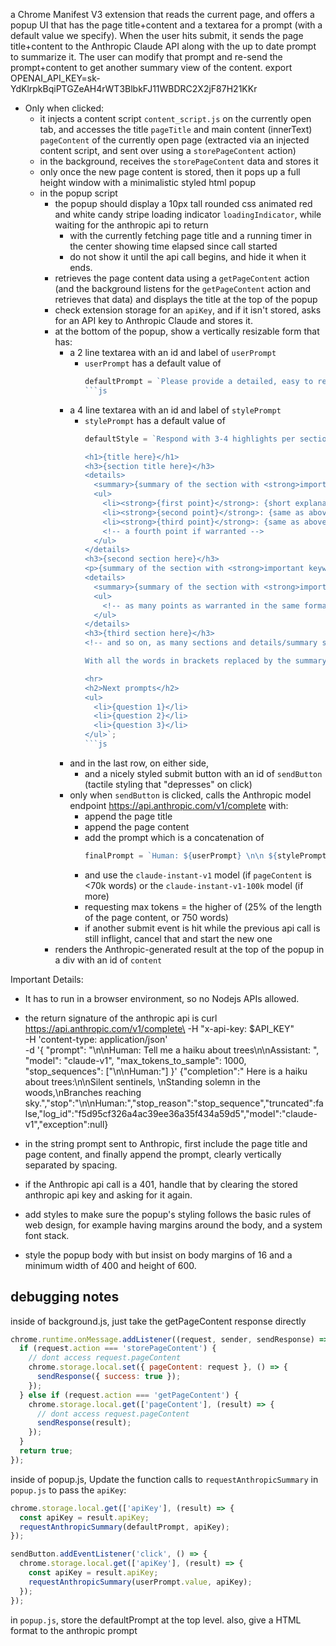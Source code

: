 a Chrome Manifest V3 extension that reads the current page, and offers a popup UI that has the page title+content and a textarea for a prompt (with a default value we specify). When the user hits submit, it sends the page title+content to the Anthropic Claude API along with the up to date prompt to summarize it. The user can modify that prompt and re-send the prompt+content to get another summary view of the content.
export OPENAI_API_KEY=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

- Only when clicked:
  - it injects a content script `content_script.js` on the currently open tab, and accesses the title `pageTitle` and main content (innerText) `pageContent` of the currently open page 
  (extracted via an injected content script, and sent over using a `storePageContent` action) 
  - in the background, receives the `storePageContent` data and stores it
  - only once the new page content is stored, then it pops up a full height window with a minimalistic styled html popup
  - in the popup script
    - the popup should display a 10px tall rounded css animated red and white candy stripe loading indicator `loadingIndicator`, while waiting for the anthropic api to return
      - with the currently fetching page title and a running timer in the center showing time elapsed since call started
      - do not show it until the api call begins, and hide it when it ends.
    - retrieves the page content data using a `getPageContent` action (and the background listens for the `getPageContent` action and retrieves that data) and displays the title at the top of the popup
    - check extension storage for an `apiKey`, and if it isn't stored, asks for an API key to Anthropic Claude and stores it.
    - at the bottom of the popup, show a vertically resizable form that has:
      - a 2 line textarea with an id and label of `userPrompt`
        - `userPrompt` has a default value of
            ```js
            defaultPrompt = `Please provide a detailed, easy to read HTML summary of the given content`;
            ```js
      - a 4 line textarea with an id and label of `stylePrompt`
        - `stylePrompt` has a default value of
            ```js
            defaultStyle = `Respond with 3-4 highlights per section with important keywords, people, numbers, and facts bolded in this HTML format:
            
            <h1>{title here}</h1>
            <h3>{section title here}</h3>
            <details>
              <summary>{summary of the section with <strong>important keywords, people, numbers, and facts bolded</strong> and key quotes repeated}</summary>
              <ul>
                <li><strong>{first point}</strong>: {short explanation with <strong>important keywords, people, numbers, and facts bolded</strong>}</li>
                <li><strong>{second point}</strong>: {same as above}</li>
                <li><strong>{third point}</strong>: {same as above}</li>
                <!-- a fourth point if warranted -->
              </ul>
            </details>
            <h3>{second section here}</h3>
            <p>{summary of the section with <strong>important keywords, people, numbers, and facts bolded</strong> and key quotes repeated}</p>
            <details>
              <summary>{summary of the section with <strong>important keywords, people, numbers, and facts bolded</strong> and key quotes repeated}</summary>
              <ul>
                <!-- as many points as warranted in the same format as above -->
              </ul>
            </details>
            <h3>{third section here}</h3>
            <!-- and so on, as many sections and details/summary subpoints as warranted -->

            With all the words in brackets replaced by the summary of the content. sanitize non visual HTML tags with HTML entities, so <template> becomes &lt;template&gt; but <strong> stays the same. Only draw from the source content, do not hallucinate. Finally, end with other questions that the user might want answered based on this source content:

            <hr>
            <h2>Next prompts</h2>
            <ul>
              <li>{question 1}</li>
              <li>{question 2}</li>
              <li>{question 3}</li>
            </ul>`;
            ```js
      - and in the last row, on either side,
        - and a nicely styled submit button with an id of `sendButton` (tactile styling that "depresses" on click)
      - only when `sendButton` is clicked, calls the Anthropic model endpoint https://api.anthropic.com/v1/complete with: 
        - append the page title
        - append the page content
        - add the prompt which is a concatenation of
            ```js
            finalPrompt = `Human: ${userPrompt} \n\n ${stylePrompt} \n\n Assistant:`
            ```
        - and use the `claude-instant-v1` model (if `pageContent` is <70k words) or the `claude-instant-v1-100k` model (if more) 
        - requesting max tokens = the higher of (25% of the length of the page content, or 750 words)
        - if another submit event is hit while the previous api call is still inflight, cancel that and start the new one
    - renders the Anthropic-generated result at the top of the popup in a div with an id of `content`

Important Details:

- It has to run in a browser environment, so no Nodejs APIs allowed.

- the return signature of the anthropic api is curl https://api.anthropic.com/v1/complete\
  -H "x-api-key: $API_KEY"\
  -H 'content-type: application/json'\
  -d '{
    "prompt": "\n\nHuman: Tell me a haiku about trees\n\nAssistant: ",
    "model": "claude-v1", "max_tokens_to_sample": 1000, "stop_sequences": ["\n\nHuman:"]
  }'
{"completion":" Here is a haiku about trees:\n\nSilent sentinels, \nStanding solemn in the woods,\nBranches reaching sky.","stop":"\n\nHuman:","stop_reason":"stop_sequence","truncated":false,"log_id":"f5d95cf326a4ac39ee36a35f434a59d5","model":"claude-v1","exception":null}

- in the string prompt sent to Anthropic, first include the page title and page content, and finally append the prompt, clearly vertically separated by spacing.

- if the Anthropic api call is a 401, handle that by clearing the stored anthropic api key and asking for it again.

- add styles to make sure the popup's styling follows the basic rules of web design, for example having margins around the body, and a system font stack.

- style the popup body with <link rel="stylesheet" href="https://unpkg.com/mvp.css@1.12/mvp.css"> but insist on body margins of 16 and a minimum width of 400 and height of 600.

## debugging notes

inside of background.js, just take the getPageContent response directly

```js
chrome.runtime.onMessage.addListener((request, sender, sendResponse) => {
  if (request.action === 'storePageContent') {
    // dont access request.pageContent
    chrome.storage.local.set({ pageContent: request }, () => {
      sendResponse({ success: true });
    });
  } else if (request.action === 'getPageContent') {
    chrome.storage.local.get(['pageContent'], (result) => {
      // dont access request.pageContent
      sendResponse(result);
    });
  }
  return true;
});
```

inside of popup.js, Update the function calls to `requestAnthropicSummary`
in `popup.js` to pass the `apiKey`:

```javascript
chrome.storage.local.get(['apiKey'], (result) => {
  const apiKey = result.apiKey;
  requestAnthropicSummary(defaultPrompt, apiKey);
});

sendButton.addEventListener('click', () => {
  chrome.storage.local.get(['apiKey'], (result) => {
    const apiKey = result.apiKey;
    requestAnthropicSummary(userPrompt.value, apiKey);
  });
});
```

in `popup.js`, store the defaultPrompt at the top level.
also, give a HTML format to the anthropic prompt
